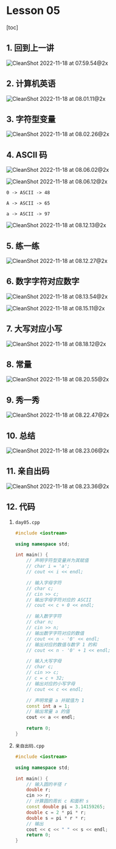# Lesson 05

[toc]

## 1. 回到上一讲

![CleanShot 2022-11-18 at 07.59.54@2x](Lesson%2005.assets/CleanShot%202022-11-18%20at%2007.59.54@2x.png)

## 2. 计算机英语

![CleanShot 2022-11-18 at 08.01.11@2x](Lesson%2005.assets/CleanShot%202022-11-18%20at%2008.01.11@2x.png)

## 3. 字符型变量

![CleanShot 2022-11-18 at 08.02.26@2x](Lesson%2005.assets/CleanShot%202022-11-18%20at%2008.02.26@2x.png)

## 4. ASCII 码

![CleanShot 2022-11-18 at 08.06.02@2x](Lesson%2005.assets/CleanShot%202022-11-18%20at%2008.06.02@2x.png)

![CleanShot 2022-11-18 at 08.06.12@2x](Lesson%2005.assets/CleanShot%202022-11-18%20at%2008.06.12@2x.png)

`0 -> ASCII -> 48`

`A -> ASCII -> 65`

`a -> ASCII -> 97`

![CleanShot 2022-11-18 at 08.12.13@2x](Lesson%2005.assets/CleanShot%202022-11-18%20at%2008.12.13@2x.png)

## 5. 练一练

![CleanShot 2022-11-18 at 08.12.27@2x](Lesson%2005.assets/CleanShot%202022-11-18%20at%2008.12.27@2x.png)

## 6. 数字字符对应数字

![CleanShot 2022-11-18 at 08.13.54@2x](Lesson%2005.assets/CleanShot%202022-11-18%20at%2008.13.54@2x.png)

![CleanShot 2022-11-18 at 08.15.11@2x](Lesson%2005.assets/CleanShot%202022-11-18%20at%2008.15.11@2x.png)

## 7. 大写对应小写

![CleanShot 2022-11-18 at 08.18.12@2x](Lesson%2005.assets/CleanShot%202022-11-18%20at%2008.18.12@2x.png)

## 8. 常量

![CleanShot 2022-11-18 at 08.20.55@2x](Lesson%2005.assets/CleanShot%202022-11-18%20at%2008.20.55@2x.png)

## 9. 秀一秀

![CleanShot 2022-11-18 at 08.22.47@2x](Lesson%2005.assets/CleanShot%202022-11-18%20at%2008.22.47@2x.png)

## 10. 总结

![CleanShot 2022-11-18 at 08.23.06@2x](Lesson%2005.assets/CleanShot%202022-11-18%20at%2008.23.06@2x.png)

## 11. 亲自出码

![CleanShot 2022-11-18 at 08.23.36@2x](Lesson%2005.assets/CleanShot%202022-11-18%20at%2008.23.36@2x.png)

## 12. 代码

1. `day05.cpp`

   ```c++
   #include <iostream>
   
   using namespace std;
   
   int main() {
       // 声明字符型变量并为其赋值
       // char i = 'a';
       // cout << i << endl;
   
       // 输入字母字符
       // char c;
       // cin >> c;
       // 输出字母字符对应的 ASCII
       // cout << c + 0 << endl;
   
       // 输入数字字符
       // char n;
       // cin >> n;
       // 输出数字字符对应的数值
       // cout << n - '0' << endl;
       // 输出对应的数值与数字 1 的和
       // cout << n - '0' + 1 << endl;
   
       // 输入大写字母
       // char c;
       // cin >> c;
       // c = c + 32;
       // 输出对应的小写字母
       // cout << c << endl;
   
       // 声明常量 a 并赋值为 1
       const int a = 1;
       // 输出常量 a 的值
       cout << a << endl;
   
       return 0;
   }
   ```

2. `亲自出码.cpp`

   ```c++
   #include <iostream>
   
   using namespace std;
   
   int main() {
       // 输入圆的半径 r
       double r;
       cin >> r;
       // 计算圆的周长 c 和面积 s
       const double pi = 3.14159265;
       double c = 2 * pi * r;
       double s = pi * r * r;
       // 输出
       cout << c << " " << s << endl;
       return 0;
   }
   ```

   